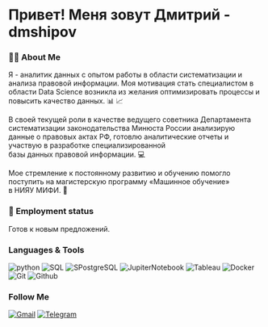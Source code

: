 # Привет! Меня зовут Дмитрий - dmshipov

### 👨‍💻 About Me
Я - аналитик данных с опытом работы в области систематизации и анализа правовой информации. Моя мотивация стать специалистом в области Data Science возникла из желания оптимизировать процессы и повысить качество данных. 📊 📈
 
В своей текущей роли в качестве ведущего советника Департамента систематизации законодательства Минюста России 
анализирую данные о правовых актах РФ, готовлю аналитические отчеты и участвую в разработке специализированной <br>
базы данных правовой информации. 💻 

Мое стремление к постоянному развитию и обучению помогло поступить на магистерскую программу «Машинное обучение» <br> в НИЯУ МИФИ.  🚀

###  🤝  Employment status

Готов к новым предложений.

### Languages & Tools
![python](https://img.shields.io/badge/-Python-69b5cc?style=for-the-badge&logo=python)
![SQL](https://img.shields.io/badge/-SQL-69b5cc?style=for-the-badge&logo=sql)
![SPostgreSQL](https://img.shields.io/badge/-PostgreSQL-69b5cc?style=for-the-badge&logo=postgreSQL)
![JupiterNotebook](https://img.shields.io/badge/-Jupyter-69b5cc?style=for-the-badge&logo=jupyter)
![Tableau](https://img.shields.io/badge/-Tableau-69b5cc?style=for-the-badge&logo=tableau)
![Docker](https://img.shields.io/badge/-Docker-69b5cc?style=for-the-badge&logo=docker)
![Git](https://img.shields.io/badge/-Git-69b5cc?style=for-the-badge&logo=git)
![Github](https://img.shields.io/badge/-Github-69b5cc?style=for-the-badge&logo=github)
### Follow Me
[![Gmail](https://img.shields.io/badge/-mail-69b5cc?style=for-the-badge&logo=Gmail)](mailto:shidmiodi@gmail.com)
[![Telegram](https://img.shields.io/badge/-Telegram-69b5cc?style=for-the-badge&logo=Telegram)](https://t.me/dmshipov)